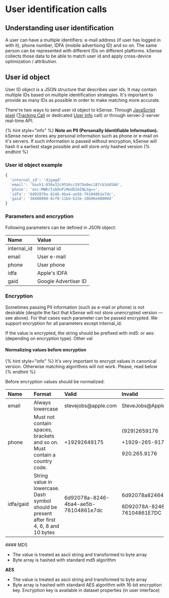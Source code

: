 # User identification calls

## Understanding user identification 

A user can have a multiple identifiers: e-mail address \(if user has logged in with it\), phone number, IDFA \(mobile advertising ID\) and so on. The same person can be represented with different IDs on different platforms. kSense collects those data to be able to match user id and apply cross-device optimization / attribution.

## User id object

User ID object is a JSON structure that describes user ids. It may contain multiple IDs based on multiple identification strategies. It's important to provide as many IDs as possible in order to make matching more accurate. 

There're two ways to send user id object to kSense. Through [JavaScript pixel](./) \([Tracking Call](./#example-with-additional-info) or dedicated [User Info](./#dedicated-user_info-calls) call\) or through server-2-server real-time API.

{% hint style="info" %}
**Note on PII \(Personally Identifiable Information\).** kSense never stores any personal information such as phone or e-mail on it's servers. If such information is passed without encryption, kSense will hash it a earliest stage possible and will store only hashed version
{% endhint %}

### User id object example

```javascript
{
  'internal_id': 'djgagd'
  'email': 'hash1:036e32c9556cc5979a0ec187cb3d45b8',
  'phone': 'enc:MWKrIsbDoPiMeUD2mINLbg==',
  'idfa': '6d92078a-8246-4ba4-ae5b-76104861e7dc',
  'gaid': '38400000-8cf0-11bd-b23e-10b96e40000d'
}

```

### Parameters and encryption

Following parameters can be defined in JSON object:

| Name | Value |
| :--- | :--- |
| internal\_id | Internal id |
| email | User e-mail |
| phone | User phone |
| idfa | Apple's IDFA |
| gaid | Google Advertiser ID |

### Encryption

Sometimes passing PII information \(such as e-mail or phone\) is not desirable \(despite the fact that kSense will not store unencrypted version — see above\). For that cases each parameter can be passed encrypted. We support encryption for all parameters except internal\_id. 

If the value is encrypted, the string should be prefixed with md5: or aes: \(depending on encryption type\). Other val

#### Normalizing values before encryption

{% hint style="info" %}
It's very important to encrypt values in canonical version. Otherwise matching algorithms will not work. Please, read below
{% endhint %}

Before encryption values should be normalized:

<table>
  <thead>
    <tr>
      <th style="text-align:left">Name</th>
      <th style="text-align:left">Format</th>
      <th style="text-align:left">Valid</th>
      <th style="text-align:left">Invalid</th>
    </tr>
  </thead>
  <tbody>
    <tr>
      <td style="text-align:left">email</td>
      <td style="text-align:left">Always lowercase</td>
      <td style="text-align:left">stevejobs@apple.com</td>
      <td style="text-align:left">SteveJobs@Apple.com</td>
    </tr>
    <tr>
      <td style="text-align:left">phone</td>
      <td style="text-align:left">Must not contain spaces, brackets and so on. Must contain a country code.</td>
      <td
      style="text-align:left">+19292649175</td>
        <td style="text-align:left">
          <p>(929)2659176</p>
          <p>+1929-265-9176</p>
          <p>920.265.9176</p>
        </td>
    </tr>
    <tr>
      <td style="text-align:left">idfa/gaid</td>
      <td style="text-align:left">String value in lowercase. Dash symbol should be present after first 4,
        6, 8 and 10 bytes</td>
      <td style="text-align:left">
        <p></p>
        <p>6d92078a-8246-4ba4-ae5b-76104861e7dc</p>
      </td>
      <td style="text-align:left">
        <p>6d92078a82464ba4ae5b76104861e7dc</p>
        <p></p>
        <p>6D92078A-8246-4BA4-AE5B-76104861E7DC</p>
      </td>
    </tr>
  </tbody>
</table>#### MD5

* The value is treated as ascii string and transformed to byte array
* Byte array is hashed with standard md5 algorithm

**AES**

* The value is treated as ascii string and transformed to byte array
* Byte array is hashed with standard AES algorithm with 16-bit encryption key. Encryption key is available in dataset properties \(in user interface\)



